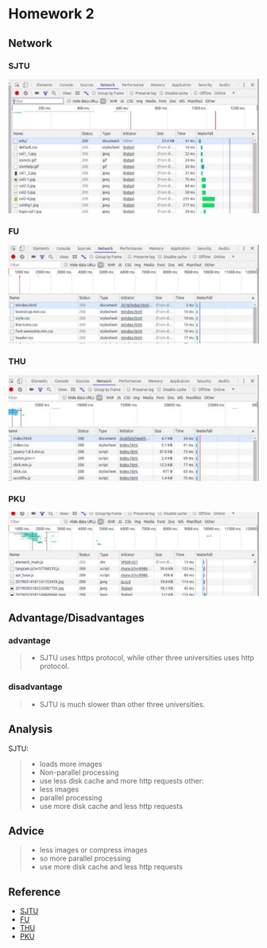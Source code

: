 # Homework 2
## Network
### SJTU
![First Loading](https://github.com/ruishaopu561/BackEnd/blob/master/hw2/1.jpg)
### FU
![First Loading](https://github.com/ruishaopu561/BackEnd/blob/master/hw2/2.jpg) 
### THU
![First Loading](https://github.com/ruishaopu561/BackEnd/blob/master/hw2/3.jpg) 
### PKU
![First Loading](https://github.com/ruishaopu561/BackEnd/blob/master/hw2/4.jpg)

## Advantage/Disadvantages
### advantage
> * SJTU uses https protocol, while other three universities uses http protocol.

### disadvantage
> * SJTU is much slower than other three universities.

## Analysis
SJTU:  
> * loads more images
> * Non-parallel processing
> * use less disk cache and more http requests
other:
> * less images
> * parallel processing
> * use more disk cache and less http requests

## Advice
> * less images or compress images
> * so more parallel processing
> * use more disk cache and less http requests

## Reference
- [SJTU](http://electsys.sjtu.edu.cn/edu/)
- [FU](http://www.fudan.edu.cn/mindex.html)
- [THU](http://www.tsinghua.edu.cn/publish/thu2018en/index.html)
- [PKU](http://english.pku.edu.cn/)
